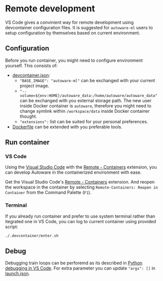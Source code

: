 # Remote development

VS Code gives a convinient way for remote development using devcontainer configuration files. It is suggested for `autoware-ml` users to setup configuration by themselves based on current environment.

## Configuration

Before you run container, you might need to configure environment yourself. This consists of:

* [devcontainer.json](../../.devcontainer/devcontainer.json):
  - `"BASE_IMAGE": "autoware-ml"` can be exchanged with your current project image.
  - `"--volume=${env:HOME}/autoware_data:/home/autoware/autoware_data"` can be exchanged with you external storage path. The new user inside Docker container is `autoware`, therefore you might need to change symlink within `/workspace/data` inside Docker container thought.
  - `"extensions":` list can be suited for your personal preferences.
* [Dockerfile](../../Dockerfile) can be extended with you preferable tools.

## Run container

### VS Code

Using the [Visual Studio Code](https://code.visualstudio.com/) with the [Remote - Containers](https://marketplace.visualstudio.com/items?itemName=ms-vscode-remote.remote-containers) extension, you can develop Autoware in the containerized environment with ease.

Get the Visual Studio Code's [Remote - Containers](https://marketplace.visualstudio.com/items?itemName=ms-vscode-remote.remote-containers) extension.
And reopen the workspace in the container by selecting `Remote-Containers: Reopen in Container` from the Command Palette (`F1`).

### Terminal

If you already run container and prefer to use system terminal rather than itegrated one in VS Code, you can log to current container using provided script:

```sh
./.devcontainer/enter.sh
```

## Debug

Debugging train loops can be perforemd as its described in [Python debugging in VS Code](https://code.visualstudio.com/docs/python/debugging).
For extra parameter you can update `"args": []` in [launch.json](../../.vscode/launch.json).
